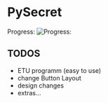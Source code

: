 # PySecret

Progress: ![Progress:](https://geps.dev/progress/55)

## TODOS
 - ETU programm (easy to use) 
 - change Button Layout
 - design changes
 - extras...